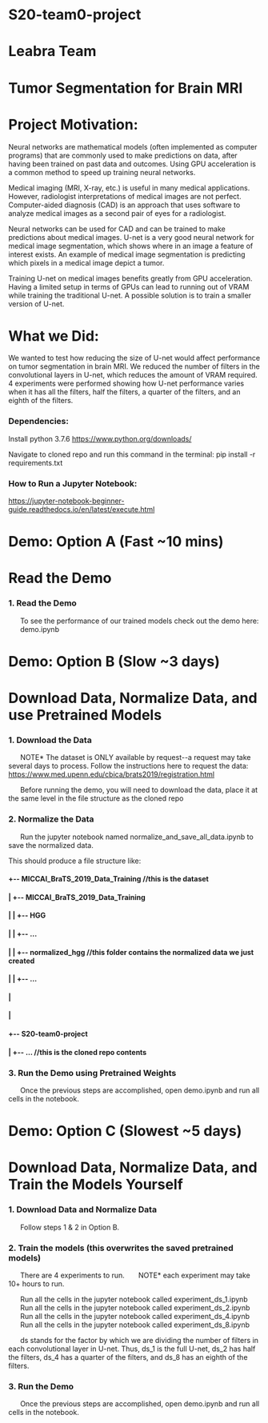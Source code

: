 # S20-team0-project

# Leabra Team
# Tumor Segmentation for Brain MRI
#
# Project Motivation:
Neural networks are mathematical models (often implemented as computer programs) that are  commonly used to make predictions on data, after having been trained on past data and outcomes. Using GPU acceleration is a common method to speed up training neural networks.

Medical imaging (MRI, X-ray, etc.) is useful in many medical applications. However, radiologist interpretations of medical images are not perfect. Computer-aided diagnosis (CAD) is an approach that uses software to analyze medical images as a second pair of eyes for a radiologist.

Neural networks can be used for CAD and can be trained to make predictions about medical images. U-net is a very good neural network for medical image segmentation, which shows where in an image a feature of interest exists. An example of medical image segmentation is predicting which pixels in a medical image depict a tumor.  

Training U-net on medical images benefits greatly from GPU acceleration. Having a limited setup in terms of GPUs can lead to running out of VRAM while training the traditional U-net.  A possible solution is to train a smaller version of U-net.

# What we Did:
We wanted to test how reducing the size of U-net would affect performance on tumor segmentation in brain MRI. We reduced the number of filters in the convolutional layers in U-net, which reduces the amount of VRAM required. 4 experiments were performed showing how U-net performance varies when it has all the filters, half the filters, a quarter of the filters, and an eighth of the filters. 

### Dependencies:
Install python 3.7.6 https://www.python.org/downloads/ 

Navigate to cloned repo and run this command in the terminal:
pip install -r requirements.txt


### How to Run a Jupyter Notebook:
https://jupyter-notebook-beginner-guide.readthedocs.io/en/latest/execute.html


# Demo: Option A    (Fast ~10 mins)
# Read the Demo 

### 1. Read the Demo
&nbsp;&nbsp;&nbsp;&nbsp;&nbsp;&nbsp;To see the performance of our trained models check out the demo here:
&nbsp;&nbsp;&nbsp;&nbsp;&nbsp;&nbsp;demo.ipynb

# Demo: Option B    (Slow ~3 days)
# Download Data, Normalize Data, and use Pretrained Models

### 1. Download the Data
&nbsp;&nbsp;&nbsp;&nbsp;&nbsp;&nbsp;NOTE* The dataset is ONLY available by request--a request may take several days to process. Follow the instructions here to request the data: https://www.med.upenn.edu/cbica/brats2019/registration.html 

&nbsp;&nbsp;&nbsp;&nbsp;&nbsp;&nbsp;Before running the demo, you will need to download the data, place it at the same level in the file structure as the cloned repo

### 2. Normalize the Data
&nbsp;&nbsp;&nbsp;&nbsp;&nbsp;&nbsp;Run the jupyter notebook named normalize_and_save_all_data.ipynb to save the normalized data.

This should produce a file structure like:

#### +-- MICCAI_BraTS_2019_Data_Training     //this is the dataset
#### |    +-- MICCAI_BraTS_2019_Data_Training
#### |    |     +-- HGG
#### |    |     +-- …
#### |    |     +-- normalized_hgg  //this folder contains the normalized data we just created
#### |    |     +-- ...
#### |
#### |
#### +-- S20-team0-project
#### |    +-- … //this is the cloned repo contents

### 3. Run the Demo using Pretrained Weights
&nbsp;&nbsp;&nbsp;&nbsp;&nbsp;&nbsp;Once the previous steps are accomplished, open demo.ipynb and run all cells in the notebook.

# Demo: Option C     (Slowest ~5 days) 
# Download Data, Normalize Data, and Train the Models Yourself


### 1. Download Data and Normalize Data
&nbsp;&nbsp;&nbsp;&nbsp;&nbsp;&nbsp;Follow steps 1 & 2 in Option B.

### 2. Train the models  (this overwrites the saved pretrained models)

&nbsp;&nbsp;&nbsp;&nbsp;&nbsp;&nbsp;There are 4 experiments to run.
&nbsp;&nbsp;&nbsp;&nbsp;&nbsp;&nbsp;NOTE* each experiment may take 10+ hours to run.

&nbsp;&nbsp;&nbsp;&nbsp;&nbsp;&nbsp;Run all the cells in the jupyter notebook called experiment_ds_1.ipynb
&nbsp;&nbsp;&nbsp;&nbsp;&nbsp;&nbsp;Run all the cells in the jupyter notebook called experiment_ds_2.ipynb
&nbsp;&nbsp;&nbsp;&nbsp;&nbsp;&nbsp;Run all the cells in the jupyter notebook called experiment_ds_4.ipynb
&nbsp;&nbsp;&nbsp;&nbsp;&nbsp;&nbsp;Run all the cells in the jupyter notebook called experiment_ds_8.ipynb

&nbsp;&nbsp;&nbsp;&nbsp;&nbsp;&nbsp;ds stands for the factor by which we are dividing the number of filters in each convolutional layer in U-net. Thus, ds_1 is the full U-net, ds_2 has half the filters, ds_4 has a quarter of the filters, and ds_8 has an eighth of the filters.

### 3. Run the Demo
&nbsp;&nbsp;&nbsp;&nbsp;&nbsp;&nbsp;Once the previous steps are accomplished, open demo.ipynb and run all cells in the notebook.
